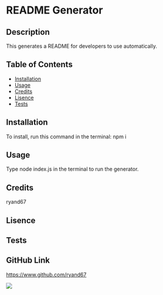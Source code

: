
  # README Generator
  
  ## Description

  This generates a README for developers to use automatically.

  ## Table of Contents

  * [Installation](#installation)
  * [Usage](#usage)
  * [Credits](#credits)
  * [Lisence](#lisence)
  * [Tests](#tests)

  ## Installation

  To install, run this command in the terminal:
  npm i

  ## Usage

  Type node index.js in the terminal to run the generator.

  ## Credits

  ryand67

  ## Lisence

  

  ## Tests 

  

  ## GitHub Link

  https://www.github.com/ryand67

  <img src="https://img.shields.io/github/followers/ryand67?label=Follow&style=social">
  